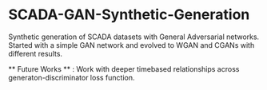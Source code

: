 # SCADA-GAN-Synthetic-Generation

Synthetic generation of SCADA datasets with General Adversarial networks.
Started with a simple GAN network and evolved to WGAN and CGANs with different results.

** Future Works ** : Work with deeper timebased relationships across generaton-discriminator loss function.
